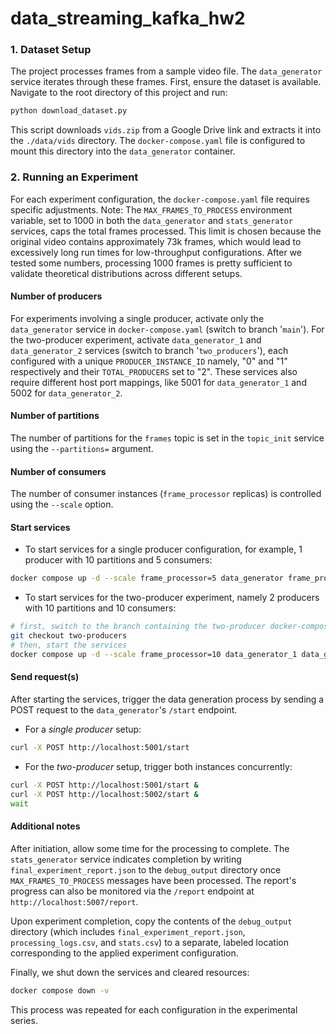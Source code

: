 # data_streaming_kafka_hw2


### 1. Dataset Setup
The project processes frames from a sample video file. The `data_generator` service iterates through these frames.
First, ensure the dataset is available. Navigate to the root directory of this project and run:
```bash
python download_dataset.py
```
This script downloads `vids.zip` from a Google Drive link and extracts it into the `./data/vids` directory. The `docker-compose.yaml` file is configured to mount this directory into the `data_generator` container.
### 2. Running an Experiment
For each experiment configuration, the `docker-compose.yaml` file requires specific adjustments. 
Note:
	The `MAX_FRAMES_TO_PROCESS` environment variable, set to 1000 in both the `data_generator` and `stats_generator` services, caps the total frames processed. This limit is chosen because the original video contains approximately 73k frames, which would lead to excessively long run times for low-throughput configurations. After we tested some numbers, processing 1000 frames is pretty sufficient to validate theoretical distributions across different setups.
#### Number of producers
For experiments involving a single producer, activate only the `data_generator` service in `docker-compose.yaml` (switch to branch '`main`'). For the two-producer experiment, activate `data_generator_1` and `data_generator_2` services (switch to branch '`two_producers`'), each configured with a unique `PRODUCER_INSTANCE_ID` namely, "0" and "1" respectively and their `TOTAL_PRODUCERS` set to "2". These services also require different host port mappings, like 5001 for `data_generator_1` and 5002 for `data_generator_2`.
#### Number of partitions
The number of partitions for the `frames` topic is set in the `topic_init` service using the `--partitions=` argument. 
#### Number of consumers
The number of consumer instances (`frame_processor` replicas) is controlled using the `--scale` option.
#### Start services
- To start services for a single producer configuration, for example, 1 producer with 10 partitions and 5 consumers:
```bash
docker compose up -d --scale frame_processor=5 data_generator frame_processor stats_generator
```
- To start services for the two-producer experiment, namely 2 producers with 10 partitions and 10 consumers:
```bash
# first, switch to the branch containing the two-producer docker-compose config
git checkout two-producers
# then, start the services
docker compose up -d --scale frame_processor=10 data_generator_1 data_generator_2 frame_processor stats_generator
```
#### Send request(s)
After starting the services, trigger the data generation process by sending a POST request to the `data_generator`'s `/start` endpoint. 
- For a *single producer* setup:
```bash
curl -X POST http://localhost:5001/start
```
- For the *two-producer* setup, trigger both instances concurrently:
```bash
curl -X POST http://localhost:5001/start &
curl -X POST http://localhost:5002/start &
wait
```
#### Additional notes
After initiation, allow some time for the processing to complete. The `stats_generator` service indicates completion by writing `final_experiment_report.json` to the `debug_output` directory once `MAX_FRAMES_TO_PROCESS` messages have been processed. 
The report's progress can also be monitored via the `/report` endpoint at `http://localhost:5007/report`.

Upon experiment completion, copy the contents of the `debug_output` directory (which includes `final_experiment_report.json`, `processing_logs.csv`, and `stats.csv`) to a separate, labeled location corresponding to the applied experiment configuration.

Finally, we shut down the services and cleared resources:
```bash
docker compose down -v
```
This process was repeated for each configuration in the experimental series.
